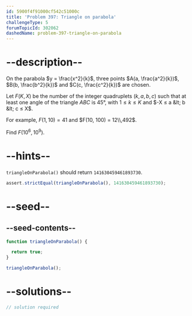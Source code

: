 ```yaml
---
id: 5900f4f91000cf542c51000c
title: 'Problem 397: Triangle on parabola'
challengeType: 5
forumTopicId: 302062
dashedName: problem-397-triangle-on-parabola
---
```


# --description--

On the parabola $y = \frac{x^2}{k}$, three points $A(a, \frac{a^2}{k})$, $B(b, \frac{b^2}{k})$ and $C(c, \frac{c^2}{k})$ are chosen.

Let $F(K, X)$ be the number of the integer quadruplets $(k, a, b, c)$ such that at least one angle of the triangle $ABC$ is 45°, with $1 ≤ k ≤ K$ and $-X ≤ a &lt; b &lt; c ≤ X$.

For example, $F(1, 10) = 41$ and $F(10, 100) = 12\\,492$.

Find $F({10}^6, {10}^9)$.

# --hints--

`triangleOnParabola()` should return `141630459461893730`.

```js
assert.strictEqual(triangleOnParabola(), 141630459461893730);
```

# --seed--

## --seed-contents--

```js
function triangleOnParabola() {

  return true;
}

triangleOnParabola();
```

# --solutions--

```js
// solution required
```
